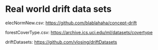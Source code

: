 # Real world drift data sets

elecNormNew.csv: https://github.com/blablahaha/concept-drift

forestCoverType.csv: https://archive.ics.uci.edu/ml/datasets/covertype

driftDatasets: https://github.com/vlosing/driftDatasets
